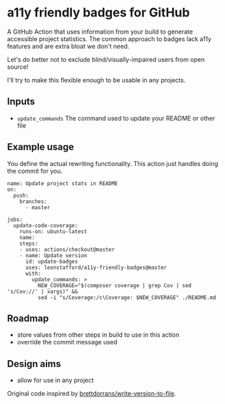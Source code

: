 # a11y friendly badges for GitHub

A GitHub Action that uses information from your build to generate accessible
 project statistics. The common approach to badges lack a11y features and are
 extra bloat we don't need.

Let's do better not to exclude blind/visually-impaired users from open source!

I'll try to make this flexible enough to be usable in any projects.

## Inputs

 - `update_commands` The command used to update your README or other file

## Example usage

You define the actual rewriting functionality. This action just handles doing
 the commit for you.

```
name: Update project stats in README
on:
  push:
    branches:
      - master

jobs:
  update-code-coverage:
    runs-on: ubuntu-latest
    name: 
    steps:
    - uses: actions/checkout@master
    - name: Update version
      id: update-badges
      uses: leonstafford/a11y-friendly-badges@master
      with:
        update_commands: >
          NEW_COVERAGE="$(composer coverage | grep Cov | sed 's/Cov://' | xargs)" &&
          sed -i "s/Coverage:/c\Coverage: $NEW_COVERAGE" ./README.md
```

## Roadmap

 - store values from other steps in build to use in this action
 - override the commit message used

## Design aims

 - allow for use in any project

Original code inspired by [brettdorrans/write-version-to-file](https://github.com/brettdorrans/write-version-to-file).

